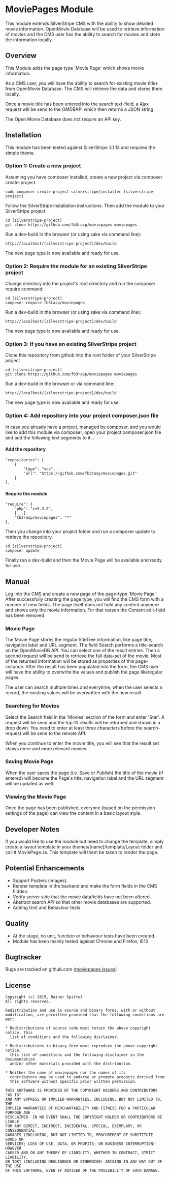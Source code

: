 # MoviePages Module

This module extends SilverStripe CMS with the ability to show detailed movie information. OpenMovie Database will be used to retrieve information of movies and the CMS user has the ability to search for movies and store the information locally.

## Overview

This Module adds the page type 'Movie Page' which shows movie information. 

As a CMS user, you will have the ability to search for existing movie titles from OpenMovie Database. The CMS will retrieve the data and stores them locally.

Once a movie title has been entered into the search text-field, a Ajax request will be send to the OMDBAPI which then returns a JSON string.

The Open Movie Database does not require an API key.

## Installation

This module has been tested against SilverStripe 3.1.13 and requires the simple theme.

### Option 1: Create a new project

Assuming you have composer installed, create a new project via composer create-project

    sudo composer create-project silverstripe/installer [silverstripe-project]

Follow the SilverStripe installation instructions. Then add the module to your SilverStripe project

    cd [silverstripe-project]
    git clone https://github.com/fb3rasp/moviepages moviepages

Run a dev-build in the browser (or using sake via command line):

    http://localhost/[silverstripe-project]/dev/build

The new page type is now available and ready for use.

### Option 2: Require the module for an existing SilverStripe project

Change directory into the project's root directory and run the composer require command:

    cd [silverstripe-project]
    composer require fb3rasp/moviepages
    
Run a dev-build in the browser (or using sake via command line):

    http://localhost/[silverstripe-project]/dev/build

The new page type is now available and ready for use.
    
### Option 3: If you have an existing SilverStripe project

Clone this repository from github into the root folder of your SilverStripe project

    cd [silverstripe-project]
    git clone https://github.com/fb3rasp/moviepages moviepages

Run a dev-build in the browser or via command line:

    http://localhost/[silverstripe-project]/dev/build

The new page type is now available and ready for use.

### Option 4: Add repository into your project composer.json file

In case you already have a project, managed by composer, and you would like to add this module via composer, open your project composer.json file and add the following text segments to it...

#### Add the repository

    "repositories": [
        {
            "type": "vcs",
            "url": "https://github.com/fb3rasp/moviepages.git"
        }
    ],

#### Require the module

    "require": {
        "php": ">=5.3.2",
        [...]
        "fb3rasp/moviepages": "*"
    },

Then you change into your project folder and run a composer update to retrieve the repository.

    cd [silverstripe-project]
    composer update
    
Finally run a dev-build and then the Movie Page will be available and ready for use.

## Manual

Log into the CMS and create a new page of the page-type 'Movie Page'. After successfully creating the page type, you will
find the CMS form with a number of new fields. The page itself does not hold any content anymore and shows only the movie
information. For that reason the Content edit-field has been removed.

### Movie Page

The Movie Page stores the regular SiteTree information, like page title, navigation label and URL segment. The field Search performs a title-search on the OpenMovieDB API.
You can select one of the result entries. Then a second request will be send to retrieve the full data-set of the movie. Most of the returned information will be stored as properties of this page-instance. After the result has been populated into the form, the CMS user will have the ability to overwrite the values and publish the page likeregular pages.

The user can search multiple times and everytime, when the user selects a record, the existing values will be overwritten with the new result.

### Searching for Movies

Select the Search field in the 'Movies' section of the form and enter 'Star'. A request will be send and the top 10
results will be returned and shown in a drop down. You need to enter at least three characters before the search-request
will be send to the remote API.

When you continue to enter the movie title, you will see that the result set shows more and more relevant movies.

### Saving Movie Page

When the user saves the page (i.e. Save or Publish) the title of the movie (if entered) will become the Page's title,
navigation label and the URL segment will be updated as well.

### Viewing the Movie Page

Once the page has been published, everyone (based on the permission settings of the page) can view the content in a basic layout style.

## Developer Notes

If you would like to use the module but need to change the template, simply create a layout template in your themes/[name]/template/Layout folder and call it MoviePage.ss. This template will them be taken to render the page.

## Potential Enhancements

* Support Posters (images).
* Render template in the backend and make the form fields in the CMS hidden.
* Verify server side that the movie datafields have not been altered.
* Abstract search API so that other movie databases are supported.
* Adding Unit and Behaviour tests.

## Quality

* At the stage, no unit, function or behaviour tests have been created.
* Module has been mainly tested against Chrome and Firefox, IE10.

## Bugtracker

Bugs are tracked on github.com ([moviepages issues](https://github.com/fb3rasp/moviepages/issues))

## License

    Copyright (c) 2015, Rainer Spittel
    All rights reserved.

    Redistribution and use in source and binary forms, with or without
    modification, are permitted provided that the following conditions are met:

    * Redistributions of source code must retain the above copyright notice, this
      list of conditions and the following disclaimer.

    * Redistributions in binary form must reproduce the above copyright notice,
      this list of conditions and the following disclaimer in the documentation
      and/or other materials provided with the distribution.

    * Neither the name of moviepages nor the names of its
      contributors may be used to endorse or promote products derived from
      this software without specific prior written permission.

    THIS SOFTWARE IS PROVIDED BY THE COPYRIGHT HOLDERS AND CONTRIBUTORS "AS IS"
    AND ANY EXPRESS OR IMPLIED WARRANTIES, INCLUDING, BUT NOT LIMITED TO, THE
    IMPLIED WARRANTIES OF MERCHANTABILITY AND FITNESS FOR A PARTICULAR PURPOSE ARE
    DISCLAIMED. IN NO EVENT SHALL THE COPYRIGHT HOLDER OR CONTRIBUTORS BE LIABLE
    FOR ANY DIRECT, INDIRECT, INCIDENTAL, SPECIAL, EXEMPLARY, OR CONSEQUENTIAL
    DAMAGES (INCLUDING, BUT NOT LIMITED TO, PROCUREMENT OF SUBSTITUTE GOODS OR
    SERVICES; LOSS OF USE, DATA, OR PROFITS; OR BUSINESS INTERRUPTION) HOWEVER
    CAUSED AND ON ANY THEORY OF LIABILITY, WHETHER IN CONTRACT, STRICT LIABILITY,
    OR TORT (INCLUDING NEGLIGENCE OR OTHERWISE) ARISING IN ANY WAY OUT OF THE USE
    OF THIS SOFTWARE, EVEN IF ADVISED OF THE POSSIBILITY OF SUCH DAMAGE.

